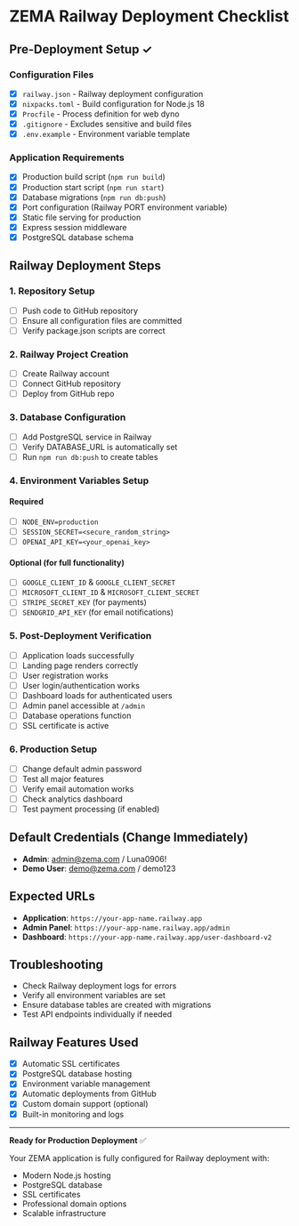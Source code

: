 # ZEMA Railway Deployment Checklist

## Pre-Deployment Setup ✓

### Configuration Files
- [x] `railway.json` - Railway deployment configuration
- [x] `nixpacks.toml` - Build configuration for Node.js 18
- [x] `Procfile` - Process definition for web dyno
- [x] `.gitignore` - Excludes sensitive and build files
- [x] `.env.example` - Environment variable template

### Application Requirements
- [x] Production build script (`npm run build`)
- [x] Production start script (`npm run start`)
- [x] Database migrations (`npm run db:push`)
- [x] Port configuration (Railway PORT environment variable)
- [x] Static file serving for production
- [x] Express session middleware
- [x] PostgreSQL database schema

## Railway Deployment Steps

### 1. Repository Setup
- [ ] Push code to GitHub repository
- [ ] Ensure all configuration files are committed
- [ ] Verify package.json scripts are correct

### 2. Railway Project Creation
- [ ] Create Railway account
- [ ] Connect GitHub repository
- [ ] Deploy from GitHub repo

### 3. Database Configuration
- [ ] Add PostgreSQL service in Railway
- [ ] Verify DATABASE_URL is automatically set
- [ ] Run `npm run db:push` to create tables

### 4. Environment Variables Setup
#### Required
- [ ] `NODE_ENV=production`
- [ ] `SESSION_SECRET=<secure_random_string>`
- [ ] `OPENAI_API_KEY=<your_openai_key>`

#### Optional (for full functionality)
- [ ] `GOOGLE_CLIENT_ID` & `GOOGLE_CLIENT_SECRET`
- [ ] `MICROSOFT_CLIENT_ID` & `MICROSOFT_CLIENT_SECRET`
- [ ] `STRIPE_SECRET_KEY` (for payments)
- [ ] `SENDGRID_API_KEY` (for email notifications)

### 5. Post-Deployment Verification
- [ ] Application loads successfully
- [ ] Landing page renders correctly
- [ ] User registration works
- [ ] User login/authentication works
- [ ] Dashboard loads for authenticated users
- [ ] Admin panel accessible at `/admin`
- [ ] Database operations function
- [ ] SSL certificate is active

### 6. Production Setup
- [ ] Change default admin password
- [ ] Test all major features
- [ ] Verify email automation works
- [ ] Check analytics dashboard
- [ ] Test payment processing (if enabled)

## Default Credentials (Change Immediately)
- **Admin**: admin@zema.com / Luna0906!
- **Demo User**: demo@zema.com / demo123

## Expected URLs
- **Application**: `https://your-app-name.railway.app`
- **Admin Panel**: `https://your-app-name.railway.app/admin`
- **Dashboard**: `https://your-app-name.railway.app/user-dashboard-v2`

## Troubleshooting
- Check Railway deployment logs for errors
- Verify all environment variables are set
- Ensure database tables are created with migrations
- Test API endpoints individually if needed

## Railway Features Used
- [x] Automatic SSL certificates
- [x] PostgreSQL database hosting
- [x] Environment variable management
- [x] Automatic deployments from GitHub
- [x] Custom domain support (optional)
- [x] Built-in monitoring and logs

---

**Ready for Production Deployment** ✅

Your ZEMA application is fully configured for Railway deployment with:
- Modern Node.js hosting
- PostgreSQL database
- SSL certificates
- Professional domain options
- Scalable infrastructure
